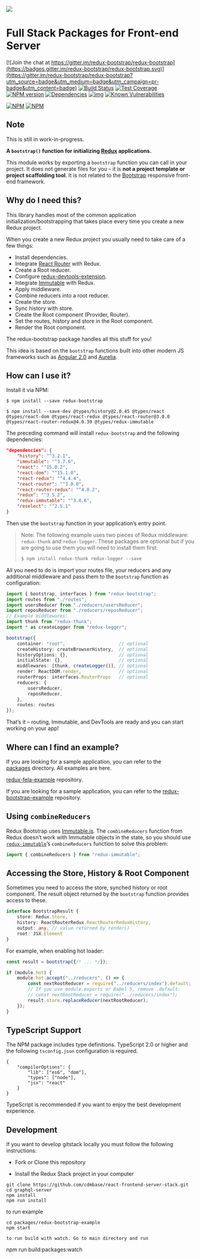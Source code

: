 ![](https://raw.githubusercontent.com/redux-bootstrap/redux-bootstrap.github.io/master/img/profile.png)

# Full Stack Packages for Front-end Server

[![Join the chat at https://gitter.im/redux-bootstrap/redux-bootstrap](https://badges.gitter.im/redux-bootstrap/redux-bootstrap.svg)](https://gitter.im/redux-bootstrap/redux-bootstrap?utm_source=badge&utm_medium=badge&utm_campaign=pr-badge&utm_content=badge)
[![Build Status](https://travis-ci.org/redux-bootstrap/redux-bootstrap.svg?branch=master)](https://travis-ci.org/redux-bootstrap/redux-bootstrap)
[![Test Coverage](https://codeclimate.com/github/redux-bootstrap/redux-bootstrap/badges/coverage.svg)](https://codeclimate.com/github/redux-bootstrap/redux-bootstrap/coverage)
[![NPM version](https://badge.fury.io/js/redux-bootstrap.svg)](https://badge.fury.io/js/redux-bootstrap)
[![Dependencies](https://david-dm.org/redux-bootstrap/redux-bootstrap.svg)](https://david-dm.org/redux-bootstrap/redux-bootstrap#info=dependencies)
[![img](https://david-dm.org/redux-bootstrap/redux-bootstrap/dev-status.svg)](https://david-dm.org/redux-bootstrap/redux-bootstrap/#info=devDependencies)
[![Known Vulnerabilities](https://snyk.io/test/github/redux-bootstrap/redux-bootstrap/badge.svg)](https://snyk.io/test/github/redux-bootstrap/redux-bootstrap)


[![NPM](https://nodei.co/npm/redux-bootstrap.png?downloads=true&downloadRank=true)](https://nodei.co/npm/redux-bootstrap/)
[![NPM](https://nodei.co/npm-dl/redux-bootstrap.png?months=9&height=3)](https://nodei.co/npm/redux-bootstrap/)

## Note

This is still in work-in-progress.

**A `bootstrap()` function for initializing [Redux](https://github.com/reactjs/redux) applications.**

This module works by exporting a `bootstrap` function you can call in your project. It does not 
generate files for you – it is **not a project template or project scaffolding tool**. It is not 
related to the [Bootstrap](http://getbootstrap.com/) responsive front-end framework.

## Why do I need this?
This library handles most of the common application initialization/bootstrapping that takes 
place every time you create a new Redux project.

When you create a new Redux project you usually need to take care of a few things:

- Install dependencies.
- Integrate [React Router](https://github.com/reactjs/react-router) with Redux.
- Create a Root reducer.
- Configure [redux-devtools-extension](https://github.com/zalmoxisus/redux-devtools-extension).
- Integrate [Immutable](https://facebook.github.io/immutable-js/) with Redux.
- Apply middleware.
- Combine reducers into a root reducer.
- Create the store.
- Sync history with store.
- Create the Root component (Provider, Router).
- Set the routes, history and store in the Root component.
- Render the Root component.

The redux-bootstrap package handles all this stuff for you! 

This idea is based on the `bootstrap` functions built into other modern JS frameworks such as
[Angular 2.0](https://angular.io/docs/ts/latest/api/platform/browser/bootstrap-function.html) and
[Aurelia](http://aurelia.io/docs.html#/aurelia/bootstrapper/1.0.0-beta.1.2.0/doc/api/overview).

## How can I use it?

Install it via NPM:

```
$ npm install --save redux-bootstrap
```
```
$ npm install --save-dev @types/history@2.0.45 @types/react @types/react-dom @types/react-redux @types/react-router@3.0.0 @types/react-router-redux@4.0.39 @types/redux-immutable
```

The preceding command will install `redux-bootstrap` and the following dependencies:

```json
"dependencies": {
    "history": "^3.2.1",
    "immutable": "^3.7.6",
    "react": "^15.0.2",
    "react-dom": "^15.1.0",
    "react-redux": "^4.4.4",
    "react-router": "^3.0.0",
    "react-router-redux": "^4.0.2",
    "redux": "^3.5.2",
    "redux-immutable": "^3.0.6",
    "reselect": "^2.5.1"
}
```
 
Then use the `bootstrap` function in your application’s entry point.

> Note: The following example uses two pieces of Redux middleware: `redux-thunk` and `redux-logger`.
These packages are optional but if you are going to use them you will need to install them first:
>
> ```ts
> $ npm install redux-thunk redux-logger --save
> ```

All you need to do is import your routes file, your reducers and any additional middleware 
and pass them to the `bootstrap` function as configuration:

```ts
import { bootstrap, interfaces } from "redux-bootstrap";
import routes from "./routes";
import usersReducer from "./reducers/usersReducer";
import reposReducer from "./reducers/reposReducer";
// Example middlewares:
import thunk from "redux-thunk";
import * as createLogger from "redux-logger";

bootstrap({
    container: "root",                    // optional
    createHistory: createBrowserHistory,  // optional
    historyOptions: {},                   // optional
    initialState: {},                     // optional
    middlewares: [thunk, createLogger()], // optional    
    render: ReactDOM.render,              // optional
    routerProps: interfaces.RouterProps   // optional
    reducers: {
        usersReducer,
        reposReducer,
    },
    routes: routes
});
```

That’s it – routing, Immutable, and DevTools are ready and you can start working on your app!

## Where can I find an example?
If you are looking for a sample application, you can refer to the  
[packages](https://github.com/bsurai/react-frontend-server-stack/tree/readme/packages) directory. All examples are here.



[redux-fela-example](https://github.com/bsurai/react-frontend-server-stack/tree/readme/packages/redux-fela-example) repository.

If you are looking for a sample application, you can refer to the 
[redux-bootstrap-example](https://github.com/redux-bootstrap/redux-bootstrap-example) repository.

## Using `combineReducers`
Redux Bootstrap uses [Immutable.js](https://facebook.github.io/immutable-js/).
The `combineReducers` function from Redux doesn’t work with Immutable objects in
the state, so you should use [`redux-immutable`](https://github.com/gajus/redux-immutable)’s
`combineReducers` function to solve this problem:

```ts
import { combineReducers } from "redux-immutable";
```

## Accessing the Store, History & Root Component
Sometimes you need to access the store, synched history or root component.  The result object 
returned by the `bootstrap` function provides access to these.

```ts
interface BootstrapResult {
    store: Redux.Store,
    history: ReactRouterRedux.ReactRouterReduxHistory,
    output: any, // value returned by render()
    root: JSX.Element
}
```

For example, when enabling hot loader:

```ts
const result = bootstrap({/* ... */});

if (module.hot) {
    module.hot.accept("../reducers", () => {
        const nextRootReducer = require("../reducers/index").default;
        // If you use module.exports or Babel 5, remove .default:
        // const nextRootReducer = require("../reducers/index");
        result.store.replaceReducer(nextRootReducer);
    });
}
```

## TypeScript Support
The NPM package includes type definitions. TypeScript 2.0 or higher and
the following `tsconfig.json` configuration is required.

```
{
    "compilerOptions": {
        "lib": ["es6", "dom"],
        "types": ["node"],
        "jsx": "react"
    }
}
```

TypeScript is recommended if you want to enjoy the best development experience.

## Development

If you want to develop gitstack locally you must follow the following instructions:

* Fork or Clone this repository

* Install the Redux Stack project in your computer

```
git clone https://github.com/cdmbase/react-frontend-server-stack.git
cd graphql-server
npm install
npm run install
```
to run example
```
cd packages/redux-bootstrap-example
npm start
```
```
to run build with watch. Go to main directory and run
```
npm run build:packages:watch
```
